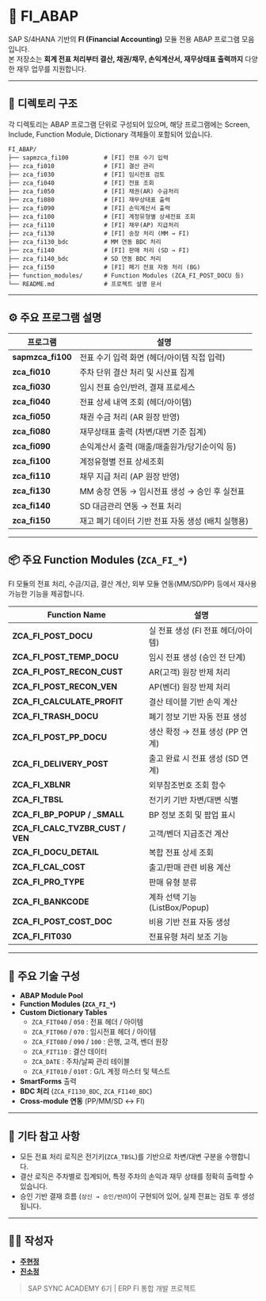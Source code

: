 # 💼 FI_ABAP

SAP S/4HANA 기반의 **FI (Financial Accounting)** 모듈 전용 ABAP 프로그램 모음입니다.  
본 저장소는 **회계 전표 처리부터 결산, 채권/채무, 손익계산서, 재무상태표 출력까지** 다양한 재무 업무를 지원합니다.

---

## 📁 디렉토리 구조

각 디렉토리는 ABAP 프로그램 단위로 구성되어 있으며, 해당 프로그램에는 Screen, Include, Function Module, Dictionary 객체들이 포함되어 있습니다.

```
FI_ABAP/
├── sapmzca_fi100          # [FI] 전표 수기 입력
├── zca_fi010              # [FI] 결산 관리
├── zca_fi030              # [FI] 임시전표 검토
├── zca_fi040              # [FI] 전표 조회
├── zca_fi050              # [FI] 채권(AR) 수금처리
├── zca_fi080              # [FI] 재무상태표 출력
├── zca_fi090              # [FI] 손익계산서 출력
├── zca_fi100              # [FI] 계정유형별 상세전표 조회
├── zca_fi110              # [FI] 채무(AP) 지급처리
├── zca_fi130              # [FI] 송장 처리 (MM → FI)
├── zca_fi130_bdc          # MM 연동 BDC 처리
├── zca_fi140              # [FI] 판매 처리 (SD → FI)
├── zca_fi140_bdc          # SD 연동 BDC 처리
├── zca_fi150              # [FI] 폐기 전표 자동 처리 (BG)
├── function_modules/      # Function Modules (ZCA_FI_POST_DOCU 등)
└── README.md              # 프로젝트 설명 문서
```

---

## ⚙️ 주요 프로그램 설명

| 프로그램 | 설명 |
|----------|------|
| **sapmzca_fi100** | 전표 수기 입력 화면 (헤더/아이템 직접 입력) |
| **zca_fi010** | 주차 단위 결산 처리 및 시산표 집계 |
| **zca_fi030** | 임시 전표 승인/반려, 결재 프로세스 |
| **zca_fi040** | 전표 상세 내역 조회 (헤더/아이템) |
| **zca_fi050** | 채권 수금 처리 (AR 원장 반영) |
| **zca_fi080** | 재무상태표 출력 (차변/대변 기준 집계) |
| **zca_fi090** | 손익계산서 출력 (매출/매출원가/당기순이익 등) |
| **zca_fi100** | 계정유형별 전표 상세조회 |
| **zca_fi110** | 채무 지급 처리 (AP 원장 반영) |
| **zca_fi130** | MM 송장 연동 → 임시전표 생성 → 승인 후 실전표 |
| **zca_fi140** | SD 대금관리 연동 → 전표 처리 |
| **zca_fi150** | 재고 폐기 데이터 기반 전표 자동 생성 (배치 실행용) |

---

## 📦 주요 Function Modules (`ZCA_FI_*`)

FI 모듈의 전표 처리, 수금/지급, 결산 계산, 외부 모듈 연동(MM/SD/PP) 등에서 재사용 가능한 기능을 제공합니다.

| Function Name | 설명 |
|---------------|------|
| **ZCA_FI_POST_DOCU** | 실 전표 생성 (FI 전표 헤더/아이템) |
| **ZCA_FI_POST_TEMP_DOCU** | 임시 전표 생성 (승인 전 단계) |
| **ZCA_FI_POST_RECON_CUST** | AR(고객) 원장 반제 처리 |
| **ZCA_FI_POST_RECON_VEN** | AP(벤더) 원장 반제 처리 |
| **ZCA_FI_CALCULATE_PROFIT** | 결산 테이블 기반 손익 계산 |
| **ZCA_FI_TRASH_DOCU** | 폐기 정보 기반 자동 전표 생성 |
| **ZCA_FI_POST_PP_DOCU** | 생산 확정 → 전표 생성 (PP 연계) |
| **ZCA_FI_DELIVERY_POST** | 출고 완료 시 전표 생성 (SD 연계) |
| **ZCA_FI_XBLNR** | 외부참조번호 조회 함수 |
| **ZCA_FI_TBSL** | 전기키 기반 차변/대변 식별 |
| **ZCA_FI_BP_POPUP / _SMALL** | BP 정보 조회 및 팝업 표시 |
| **ZCA_FI_CALC_TVZBR_CUST / VEN** | 고객/벤더 지급조건 계산 |
| **ZCA_FI_DOCU_DETAIL** | 복합 전표 상세 조회 |
| **ZCA_FI_CAL_COST** | 출고/판매 관련 비용 계산 |
| **ZCA_FI_PRO_TYPE** | 판매 유형 분류 |
| **ZCA_FI_BANKCODE** | 계좌 선택 기능 (ListBox/Popup) |
| **ZCA_FI_POST_COST_DOC** | 비용 기반 전표 자동 생성 |
| **ZCA_FI_FIT030** | 전표유형 처리 보조 기능 |

---

## 🔧 주요 기술 구성

- **ABAP Module Pool**
- **Function Modules (`ZCA_FI_*`)**
- **Custom Dictionary Tables**
  - `ZCA_FIT040` / `050` : 전표 헤더 / 아이템
  - `ZCA_FIT060` / `070` : 임시전표 헤더 / 아이템
  - `ZCA_FIT080` / `090` / `100` : 은행, 고객, 벤더 원장
  - `ZCA_FIT110` : 결산 데이터
  - `ZCA_DATE` : 주차/날짜 관리 테이블
  - `ZCA_FIT010` / `010T` : G/L 계정 마스터 및 텍스트
- **SmartForms** 출력
- **BDC 처리** (`ZCA_FI130_BDC`, `ZCA_FI140_BDC`)
- **Cross-module 연동** (PP/MM/SD ↔ FI)

---

## 📄 기타 참고 사항

- 모든 전표 처리 로직은 전기키(`ZCA_TBSL`)를 기반으로 차변/대변 구분을 수행합니다.
- 결산 로직은 주차별로 집계되어, 특정 주차의 손익과 재무 상태를 정확히 출력할 수 있습니다.
- 승인 기반 결재 흐름 (`상신 → 승인/반려`)이 구현되어 있어, 실제 전표는 검토 후 생성됩니다.

---

## 👨‍💻 작성자

- [**주현정**](https://github.com/hyun-jung-joo) 
- [**진소정**](https://github.com/jinsojeong)

> SAP SYNC ACADEMY 6기 | ERP FI 통합 개발 프로젝트
